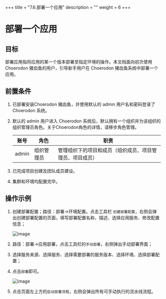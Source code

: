 +++
title = "7.6.部署一个应用"
description = ""
weight = 6
+++

# 部署一个应用
## 目标
部署应用指将应用的某一个版本部署至指定环境的操作。本文档面向初次使用 Choerodon 猪齿鱼的用户，引导新手用户在 Choerodon 猪齿鱼系统中部署一个应用。

## 前置条件
1. 已部署安装Choerodon 猪齿鱼，并使用默认的 admin 用户名和密码登录了 Choerodon 系统。
2. 默认的 admin 用户进入 Choerodon 系统后，默认拥有一个组织并为该组织的组织管理员角色。关于Choerodon角色的详情，请移步角色管理。

    |账号|角色|职责|
    |---|---|---|
    |admin|组织管理员|管理组织下的项目和成员（组织成员、项目管理员、项目成员）|
3. 已完成项目创建及团队成员建设。
4. 集群和环境均配置完毕。

## 操作示例
1. 创建部署配置；路径：部署->环境配置。点击工具栏 `创建部署配置`，右侧会弹出创建部署配置的页面，填写部署配置名称、描述、选择应用服务、修改配置信息；

    ![image](/docs/user-guide/deploy/image/environment-06.png)

2. 路径：部署->应用部署，点击工具栏的`手动部署`，右侧弹出手动部署界面；

3. 选择服务来源、选择服务、选择需要部署的服务版本、选择环境、选择部署配置；

4. 点击`部署`即可。

    ![image](/docs/user-guide/deploy/app-deploy/images/deployment-operation-01.png)

5. 点击页面左上方的`启动部署流程`，右侧会弹出所有可手动执行的流水线流程。



